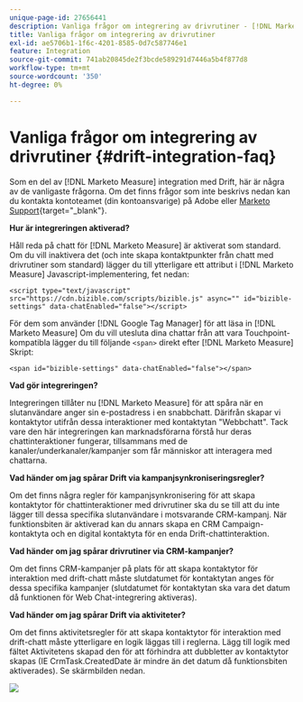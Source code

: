 ```yaml
---
unique-page-id: 27656441
description: Vanliga frågor om integrering av drivrutiner - [!DNL Marketo Measure]
title: Vanliga frågor om integrering av drivrutiner
exl-id: ae5706b1-1f6c-4201-8585-0d7c587746e1
feature: Integration
source-git-commit: 741ab20845de2f3bcde589291d7446a5b4f877d8
workflow-type: tm+mt
source-wordcount: '350'
ht-degree: 0%

---
```


# Vanliga frågor om integrering av drivrutiner {#drift-integration-faq}

Som en del av [!DNL Marketo Measure] integration med Drift, här är några av de vanligaste frågorna. Om det finns frågor som inte beskrivs nedan kan du kontakta kontoteamet (din kontoansvarige) på Adobe eller [Marketo Support](https://nation.marketo.com/t5/support/ct-p/Support){target="_blank"}.

**Hur är integreringen aktiverad?**

Håll reda på chatt för [!DNL Marketo Measure] är aktiverat som standard. Om du vill inaktivera det (och inte skapa kontaktpunkter från chatt med drivrutiner som standard) lägger du till ytterligare ett attribut i [!DNL Marketo Measure] Javascript-implementering, fet nedan:

`<script type="text/javascript" src="https://cdn.bizible.com/scripts/bizible.js" async="" id="bizible-settings" data-chatEnabled="false"></script>`

För dem som använder [!DNL Google Tag Manager] för att läsa in [!DNL Marketo Measure] Om du vill utesluta dina chattar från att vara Touchpoint-kompatibla lägger du till följande `<span>` direkt efter [!DNL Marketo Measure] Skript:

`<span id="bizible-settings" data-chatEnabled="false"></span>`

**Vad gör integreringen?**

Integreringen tillåter nu [!DNL Marketo Measure] för att spåra när en slutanvändare anger sin e-postadress i en snabbchatt. Därifrån skapar vi kontaktytor utifrån dessa interaktioner med kontaktytan &quot;Webbchatt&quot;. Tack vare den här integreringen kan marknadsförarna förstå hur deras chattinteraktioner fungerar, tillsammans med de kanaler/underkanaler/kampanjer som får människor att interagera med chattarna.

**Vad händer om jag spårar Drift via kampanjsynkroniseringsregler?**

Om det finns några regler för kampanjsynkronisering för att skapa kontaktytor för chattinteraktioner med drivrutiner ska du se till att du inte lägger till dessa specifika slutanvändare i motsvarande CRM-kampanj. När funktionsbiten är aktiverad kan du annars skapa en CRM Campaign-kontaktyta och en digital kontaktyta för en enda Drift-chattinteraktion.

**Vad händer om jag spårar drivrutiner via CRM-kampanjer?**

Om det finns CRM-kampanjer på plats för att skapa kontaktytor för interaktion med drift-chatt måste slutdatumet för kontaktytan anges för dessa specifika kampanjer (slutdatumet för kontaktytan ska vara det datum då funktionen för Web Chat-integrering aktiveras).

**Vad händer om jag spårar Drift via aktiviteter?**

Om det finns aktivitetsregler för att skapa kontaktytor för interaktion med drift-chatt måste ytterligare en logik läggas till i reglerna. Lägg till logik med fältet Aktivitetens skapad den för att förhindra att dubbletter av kontaktytor skapas (IE CrmTask.CreatedDate är mindre än det datum då funktionsbiten aktiverades). Se skärmbilden nedan.

![](assets/activity-rule-drift.png)
